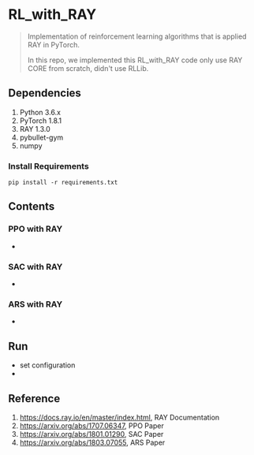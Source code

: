 # RL_with_RAY

> Implementation of reinforcement learning algorithms that is applied RAY in PyTorch.
> 
> In this repo, we implemented this RL_with_RAY code only use RAY CORE from scratch, didn't use RLLib.
> 

## Dependencies
1. Python 3.6.x
2. PyTorch 1.8.1
3. RAY 1.3.0
4. pybullet-gym
5. numpy


### Install Requirements
```
pip install -r requirements.txt
```

## Contents

### PPO with RAY
- 

### SAC with RAY
- 

### ARS with RAY
-

## Run
- set configuration
- 

## Reference
1. https://docs.ray.io/en/master/index.html, RAY Documentation
2. https://arxiv.org/abs/1707.06347, PPO Paper
3. https://arxiv.org/abs/1801.01290, SAC Paper
4. https://arxiv.org/abs/1803.07055, ARS Paper

